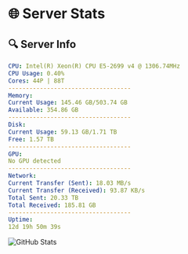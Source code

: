 # 🌐 Server Stats
## 🔍 Server Info
```yaml
CPU: Intel(R) Xeon(R) CPU E5-2699 v4 @ 1306.74MHz
CPU Usage: 0.40%
Cores: 44P | 88T
-----------------------------------
Memory:
Current Usage: 145.46 GB/503.74 GB
Available: 354.86 GB
-----------------------------------
Disk:
Current Usage: 59.13 GB/1.71 TB
Free: 1.57 TB
-----------------------------------
GPU:
No GPU detected
-----------------------------------
Network:
Current Transfer (Sent): 18.03 MB/s
Current Transfer (Received): 93.87 KB/s
Total Sent: 20.33 TB
Total Received: 185.81 GB
-----------------------------------
Uptime:
12d 19h 50m 39s
```
![GitHub Stats](https://img.shields.io/badge/Updated-2025-03-20_17:13:28-blue)